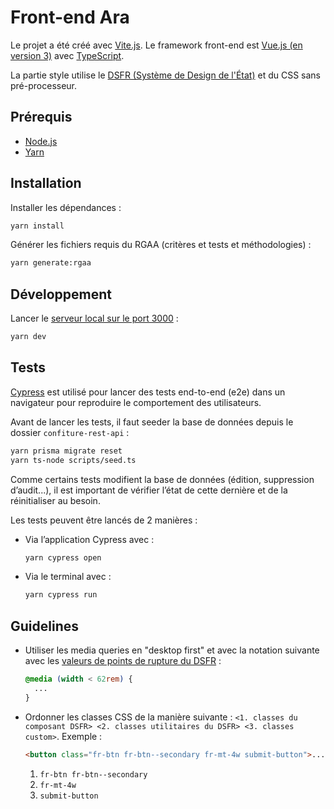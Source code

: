 # Front-end Ara

Le projet a été créé avec [Vite.js](https://vitejs.dev/). Le framework front-end est [Vue.js (en version 3)](https://vuejs.org/) avec [TypeScript](https://www.typescriptlang.org/).

La partie style utilise le [DSFR (Système de Design de l'État)](https://www.systeme-de-design.gouv.fr/) et du CSS sans pré-processeur.

## Prérequis

- [Node.js](https://nodejs.org)
- [Yarn](https://yarnpkg.com)

## Installation

Installer les dépendances :

```sh
yarn install
```

Générer les fichiers requis du RGAA (critères et tests et méthodologies) :

```sh
yarn generate:rgaa
```

## Développement

Lancer le [serveur local sur le port 3000](http://localhost:3000) :

```sh
yarn dev
```

## Tests

[Cypress](https://www.cypress.io/) est utilisé pour lancer des tests end-to-end (e2e) dans un navigateur pour reproduire le comportement des utilisateurs.

Avant de lancer les tests, il faut seeder la base de données depuis le dossier `confiture-rest-api` :

```sh
yarn prisma migrate reset
yarn ts-node scripts/seed.ts
```

Comme certains tests modifient la base de données (édition, suppression d’audit...), il est important de vérifier l’état de cette dernière et de la réinitialiser au besoin.

Les tests peuvent être lancés de 2 manières :

- Via l’application Cypress avec :

  ```sh
  yarn cypress open
  ```

- Via le terminal avec :

  ```sh
  yarn cypress run
  ```

## Guidelines

- Utiliser les media queries en "desktop first" et avec la notation suivante avec les [valeurs de points de rupture du DSFR](https://www.systeme-de-design.gouv.fr/elements-d-interface/fondamentaux-techniques/grille-et-points-de-rupture) :
  ```css
  @media (width < 62rem) {
    ...
  }
  ```
- Ordonner les classes CSS de la manière suivante : `<1. classes du composant DSFR> <2. classes utilitaires du DSFR> <3. classes custom>`. Exemple :
  ```html
  <button class="fr-btn fr-btn--secondary fr-mt-4w submit-button">...</button>
  ```
  1. `fr-btn fr-btn--secondary`
  2. `fr-mt-4w`
  3. `submit-button`
